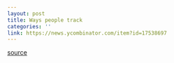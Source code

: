 ```yaml
---
layout: post
title: Ways people track
categories: ''
link: https://news.ycombinator.com/item?id=17538697
---
```



[source](https://news.ycombinator.com/item?id=17538697)
